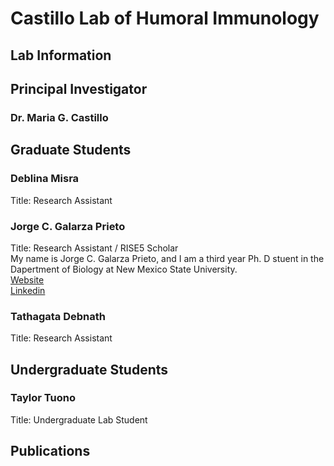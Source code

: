# Castillo Lab of Humoral Immunology

## **Lab Information**

## **Principal Investigator**

### Dr. Maria G. Castillo

## **Graduate Students**
### Deblina Misra  
Title: Research Assistant
### Jorge C. Galarza Prieto
Title: Research Assistant / RISE5 Scholar  
My name is Jorge C. Galarza Prieto, and I am a third year Ph. D stuent in the Dapertment of Biology at New Mexico State University.  
[Website](http://jorgegalarza1.github.io)  
[Linkedin](https://www.linkedin.com/in/jorge-g-97008b22b)
### Tathagata Debnath  
Title: Research Assistant
## **Undergraduate Students**

### Taylor Tuono  
Title: Undergraduate Lab Student

## **Publications**

